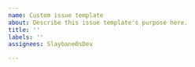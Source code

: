 ```yaml
---
name: Custom issue template
about: Describe this issue template's purpose here.
title: ''
labels: ''
assignees: SlaybaneOsDev

---
```




